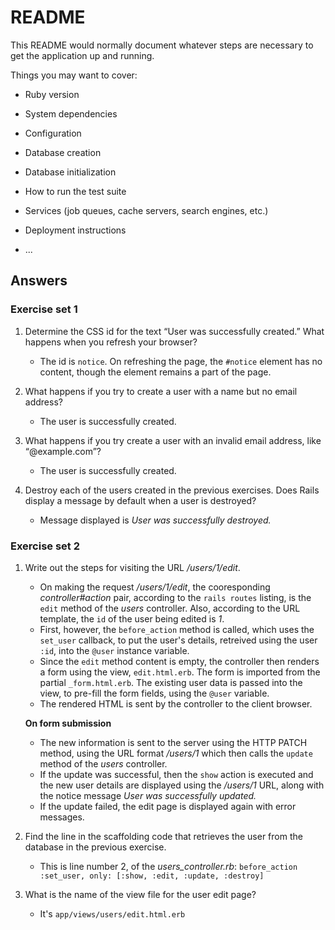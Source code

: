 # README

This README would normally document whatever steps are necessary to get the
application up and running.

Things you may want to cover:

* Ruby version

* System dependencies

* Configuration

* Database creation

* Database initialization

* How to run the test suite

* Services (job queues, cache servers, search engines, etc.)

* Deployment instructions

* ...

## Answers

### Exercise set 1

1. Determine the CSS id for the text “User was successfully created.” What happens when you refresh your browser?

    - The id is `notice`. On refreshing the page, the `#notice` element has no content, though the element remains a part of the page.

2. What happens if you try to create a user with a name but no email address?

    - The user is successfully created.

3. What happens if you try create a user with an invalid email address, like “@example.com”?

    - The user is successfully created.

4. Destroy each of the users created in the previous exercises. Does Rails display a message by default when a user is destroyed?

    - Message displayed is _User was successfully destroyed._

### Exercise set 2

1. Write out the steps for visiting the URL _/users/1/edit_.

    - On making the request _/users/1/edit_, the cooresponding _controller#action_ pair, according to the `rails routes` listing, is the `edit` method of the _users_ controller. Also, according to the URL template, the `id` of the user being edited is _1_.
    - First, however, the `before_action` method is called, which uses the `set_user` callback, to put the user's details, retreived using the user `:id`, into the `@user` instance variable. 
    - Since the `edit` method content is empty, the controller then renders a form using the view, `edit.html.erb`. The form is imported from the partial `_form.html.erb`. The existing user data is passed into the view, to pre-fill the form fields, using the `@user` variable.
    - The rendered HTML is sent by the controller to the client browser.

    **On form submission**

    - The new information is sent to the server using the HTTP PATCH method, using the URL format _/users/1_ which then calls the `update` method of the _users_ controller.
    - If the update was successful, then the `show` action is executed and the new user details are displayed using the _/users/1_ URL, along with the notice message _User was successfully updated._
    - If the update failed, the edit page is displayed again with error messages.

2. Find the line in the scaffolding code that retrieves the user from the database in the previous exercise.

    - This is line number 2, of the _users_controller.rb_: `before_action :set_user, only: [:show, :edit, :update, :destroy]`

3. What is the name of the view file for the user edit page?

    - It's `app/views/users/edit.html.erb`